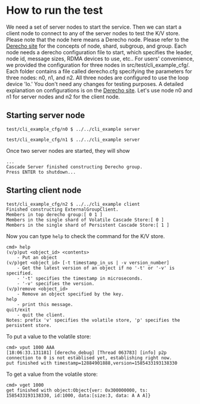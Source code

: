 # How to run the test
We need a set of server nodes to start the service. Then we can start a client node to connect to any of the server nodes to test the K/V store. Please note that the node here means a Derecho node. Please refer to the [Derecho site](http://github.com/Derecho-Project/derecho) for the concepts of node, shard, subgroup, and group. Each node needs a derecho configuration file to start, which specifies the leader, node id, message sizes, RDMA devices to use, etc.. For users' convenience, we provided the configuration for three nodes in src/test/cli_example_cfg/. Each folder contains a file called derecho.cfg specifying the parameters for three nodes: n0, n1, and n2. All three nodes are configured to use the loop device 'lo.' You don't need any changes for testing purposes. A detailed explanation on configurations is on the [Derecho site](http://github.com/Derecho-Project/derecho).
Let's use node n0 and n1 for server nodes and n2 for the client node.

## Starting server node
```
test/cli_example_cfg/n0 $ ../../cli_example server
```
```
test/cli_example_cfg/n1 $ ../../cli_example server
```
Once two server nodes are started, they will show
```
...
Cascade Server finished constructing Derecho group.
Press ENTER to shutdown...
```

## Starting client node
```
test/cli_example_cfg/n2 $ ../../cli_example client
Finished constructing ExternalGroupClient.
Members in top derecho group:[ 0 1 ]
Members in the single shard of Volatile Cascade Store:[ 0 ]
Members in the single shard of Persistent Cascade Store:[ 1 ]
```
Now you can type `help` to check the command for the K/V store.
```
cmd> help
(v/p)put <object_id> <contents>
    - Put an object
(v/p)get <object_id> [-t timestamp_in_us | -v version_number]
    - Get the latest version of an object if no '-t' or '-v' is specified.
    - '-t' specifies the timestamp in microseconds.
    - '-v' specifies the version.
(v/p)remove <object_id>
    - Remove an object specified by the key.
help
    - print this message.
quit/exit
    - quit the client.
Notes: prefix 'v' specifies the volatile store, 'p' specifies the persistent store.
```
To put a value to the volatile store:
```
cmd> vput 1000 AAA
[18:06:33.131181] [derecho_debug] [Thread 063783] [info] p2p connection to 0 is not establised yet, establishing right now.
put finished with timestamp=12884901888,version=1585433193138330
```
To get a value from the volatile store:
```
cmd> vget 1000
get finished with object:Object{ver: 0x300000000, ts: 1585433193138330, id:1000, data:[size:3, data: A A A]}
```
